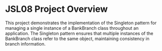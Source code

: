 # JSL08 Project Overview 
 This project demonstrates the implementation of the Singleton pattern for managing a single instance of a BankBranch class throughout an application. The Singleton pattern ensures that multiple instances of the BankBranch class refer to the same object, maintaining consistency in branch information.
